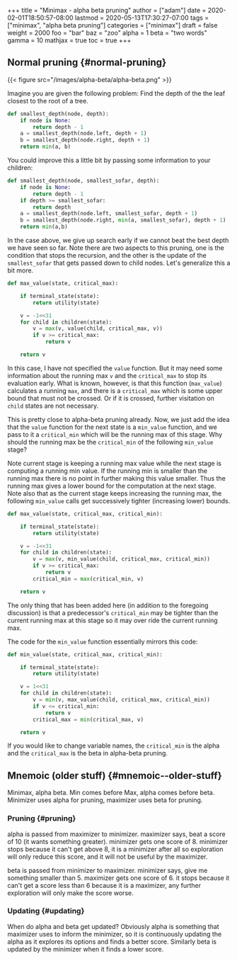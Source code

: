 +++
title = "Minimax - alpha beta pruning"
author = ["adam"]
date = 2020-02-01T18:50:57-08:00
lastmod = 2020-05-13T17:30:27-07:00
tags = ["minimax", "alpha beta pruning"]
categories = ["minimax"]
draft = false
weight = 2000
foo = "bar"
baz = "zoo"
alpha = 1
beta = "two words"
gamma = 10
mathjax = true
toc = true
+++

## Normal pruning {#normal-pruning}

{{< figure src="/images/alpha-beta/alpha-beta.png" >}}

Imagine you are given the following problem: Find the depth of the
the leaf closest to the root of a tree.

```python
def smallest_depth(node, depth):
    if node is None:
        return depth - 1
    a = smallest_depth(node.left, depth + 1)
    b = smallest_depth(node.right, depth + 1)
    return min(a, b)
```

You could improve this a little bit by passing some information to your children:

```python
def smallest_depth(node, smallest_sofar, depth):
    if node is None:
        return depth - 1
    if depth >= smallest_sofar:
        return depth
    a = smallest_depth(node.left, smallest_sofar, depth + 1)
    b = smallest_depth(node.right, min(a, smallest_sofar), depth + 1)
    return min(a,b)
```

In the case above, we give up search early if we cannot beat the best depth we
have seen so far. Note there are two aspects to this pruning, one is the
condition that stops the recursion, and the other is the update of the
`smallest_sofar` that gets passed down to child nodes. Let's generalize this a
bit more.

```python
def max_value(state, critical_max):

    if terminal_state(state):
        return utility(state)

    v = -1<<31
    for child in children(state):
        v = max(v, value(child, critical_max, v))
        if v >= critical_max:
            return v

    return v
```

In this case, I have not specified the `value` function. But it may need some
information about the running max `v` and the `critical_max` to stop its
evaluation early. What is known, however, is that this function (`max_value`)
calculates a running `max`, and there is a `critical_max` which is some upper
bound that must not be crossed. Or if it is crossed, further visitation on
`child` states are not necessary.

This is pretty close to alpha-beta pruning already.  Now, we just add the idea
that the `value` function for the next state is a `min_value` function, and we
pass to it a `critical_min` which will be the running max of this stage.  Why
should the running max be the `critical_min` of the following `min_value` stage?

Note current stage is keeping a running max value while the next stage is
computing a running min value. If the running min is smaller than the running
max there is no point in further making this value smaller. Thus the running max
gives a lower bound for the computation at the next stage. Note also that as the
current stage keeps increasing the running max, the following `min_value` calls
get successively tighter (increasing lower) bounds.

```python
def max_value(state, critical_max, critical_min):

    if terminal_state(state):
        return utility(state)

    v = -1<<31
    for child in children(state):
        v = max(v, min_value(child, critical_max, critical_min))
        if v >= critical_max:
            return v
        critical_min = max(critical_min, v)

    return v
```

The only thing that has been added here (in addition to the foregoing
discussion) is that a predecessor's `critical_min` may be tighter than the current
running max at this stage so it may over ride the current running max.

The code for the `min_value` function essentially mirrors this code:

```python
def min_value(state, critical_max, critical_min):

    if terminal_state(state):
        return utility(state)

    v = 1<<31
    for child in children(state):
        v = min(v, max_value(child, critical_max, critical_min))
        if v <= critical_min:
            return v
        critical_max = min(critical_max, v)

    return v
```

If you would like to change variable names, the `critical_min` is the alpha
and the `critical_max` is the beta in alpha-beta pruning.


## Mnemoic (older stuff) {#mnemoic--older-stuff}

Minimax, alpha beta.  Min comes before Max, alpha comes before beta.
Minimizer uses alpha for pruning, maximizer uses beta for pruning.


### Pruning {#pruning}

alpha is passed from maximizer to minimizer. maximizer says, beat a score of 10
(it wants something greater). minimizer gets one score of 8. minimizer stops
because it can't get above 8, it is a minimizer after all so exploration will
only reduce this score, and it will not be useful by the maximizer.

beta is passed from minimizer to maximizer.  minimizer says, give me something
smaller than 5.  maximizer gets one score of 6.  it stops because it can't get a
score less than 6 because it is a maximizer, any further exploration will only
make the score worse.


### Updating {#updating}

When do alpha and beta get updated?  Obviously alpha is something that maximizer
uses to inform the minimizer, so it is continuously updating the alpha as it
explores its options and finds a better score.  Similarly beta is updated by the
minimizer when it finds a lower score.
